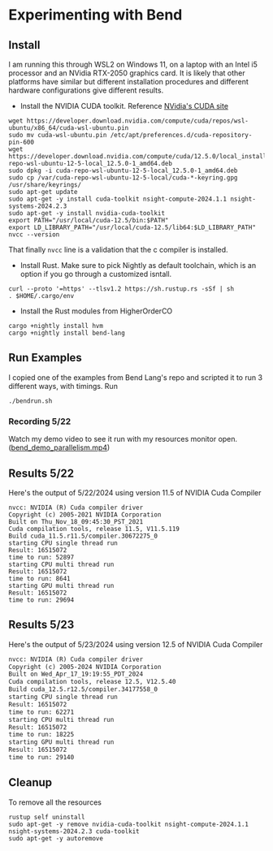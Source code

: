 # Experimenting with Bend

## Install

I am running this through WSL2 on Windows 11, on a laptop with an Intel i5 processor and an NVidia RTX-2050 graphics card. It is likely that other platforms have similar but different installation procedures and different hardware configurations give different results.

 - Install the NVIDIA CUDA toolkit. Reference [NVidia's CUDA site](https://developer.nvidia.com/cuda-downloads?target_os=Linux&target_arch=x86_64&Distribution=WSL-Ubuntu&target_version=2.0&target_type=deb_local) 
```
wget https://developer.download.nvidia.com/compute/cuda/repos/wsl-ubuntu/x86_64/cuda-wsl-ubuntu.pin
sudo mv cuda-wsl-ubuntu.pin /etc/apt/preferences.d/cuda-repository-pin-600
wget https://developer.download.nvidia.com/compute/cuda/12.5.0/local_installers/cuda-repo-wsl-ubuntu-12-5-local_12.5.0-1_amd64.deb
sudo dpkg -i cuda-repo-wsl-ubuntu-12-5-local_12.5.0-1_amd64.deb
sudo cp /var/cuda-repo-wsl-ubuntu-12-5-local/cuda-*-keyring.gpg /usr/share/keyrings/
sudo apt-get update
sudo apt-get -y install cuda-toolkit nsight-compute-2024.1.1 nsight-systems-2024.2.3
sudo apt-get -y install nvidia-cuda-toolkit
export PATH="/usr/local/cuda-12.5/bin:$PATH"
export LD_LIBRARY_PATH="/usr/local/cuda-12.5/lib64:$LD_LIBRARY_PATH"
nvcc --version
```
That finally `nvcc` line is a validation that the c compiler is installed.

 - Install Rust. Make sure to pick Nightly as default toolchain, which is an option if you go through a customized isntall.

```
curl --proto '=https' --tlsv1.2 https://sh.rustup.rs -sSf | sh
. $HOME/.cargo/env
```

 - Install the Rust modules from HigherOrderCO
```
cargo +nightly install hvm
cargo +nightly install bend-lang
```

## Run Examples

I copied one of the examples from Bend Lang's repo and scripted it to run 3 different ways, with timings. Run 
```
./bendrun.sh
```
### Recording 5/22

Watch my demo video to see it run with my resources monitor open. ([bend_demo_parallelism.mp4](https://github.com/hoopdad/bendlang/raw/main/bend_demo_parallelism.mp4))

## Results 5/22

Here's the output of 5/22/2024 using version 11.5 of NVIDIA Cuda Compiler
```
nvcc: NVIDIA (R) Cuda compiler driver
Copyright (c) 2005-2021 NVIDIA Corporation
Built on Thu_Nov_18_09:45:30_PST_2021
Cuda compilation tools, release 11.5, V11.5.119
Build cuda_11.5.r11.5/compiler.30672275_0
starting CPU single thread run
Result: 16515072
time to run: 52897
starting CPU multi thread run
Result: 16515072
time to run: 8641
starting GPU multi thread run
Result: 16515072
time to run: 29694
```

## Results 5/23

Here's the output of 5/23/2024 using version 12.5 of NVIDIA Cuda Compiler
```txt
nvcc: NVIDIA (R) Cuda compiler driver
Copyright (c) 2005-2024 NVIDIA Corporation
Built on Wed_Apr_17_19:19:55_PDT_2024
Cuda compilation tools, release 12.5, V12.5.40
Build cuda_12.5.r12.5/compiler.34177558_0
starting CPU single thread run
Result: 16515072
time to run: 62271
starting CPU multi thread run
Result: 16515072
time to run: 18225
starting GPU multi thread run
Result: 16515072
time to run: 29140
```


## Cleanup

To remove all the resources
```
rustup self uninstall
sudo apt-get -y remove nvidia-cuda-toolkit nsight-compute-2024.1.1 nsight-systems-2024.2.3 cuda-toolkit 
sudo apt-get -y autoremove
```
